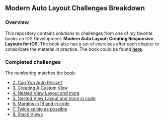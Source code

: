 
## Modern Auto Layout Challenges Breakdown

### Overview
This repository contains solutions to challenges from one of my favorite books on iOS Development: **Modern Auto Layout: Creating Responsive Layouts for iOS**. The book also has a set of exercises after each chapter to consolidate the material in practice. The book could be found [**here**](https://useyourloaf.com/autolayout/).

### Completed challenges
The numbering matches the [book](https://useyourloaf.com/autolayout/):

- [2. Can You Auto Resize?](https://github.com/Sencudra/ModernAutoLayout/tree/master/1.%20Can%20You%20Auto%20Resize)
- [3. Creating A Custom View](https://github.com/Sencudra/ModernAutoLayout/tree/master/2.%20Using%20A%20Custom%20View)
- [4. Nested View Layout and more](https://github.com/Sencudra/ModernAutoLayout/tree/master/4.%20Nested%20View%20Layout)
- [5. Nested View Layout and more in code](https://github.com/Sencudra/ModernAutoLayout/tree/master/5.%20Nested%20View%20Layout%20In%20Code)
- [6. Margins in IB and in code](https://github.com/Sencudra/ModernAutoLayout/tree/master/6.%20Margings%20In%20IB%20and%20in%20Code)
- [7. Twice as big as possible](https://github.com/Sencudra/ModernAutoLayout/tree/master/7.%20Twice%20as%20big%20as%20possible)
- [8. Stack Views]()
